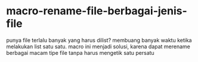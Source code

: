 # macro-rename-file-berbagai-jenis-file
punya file terlalu banyak yang harus dilist? membuang banyak waktu ketika melakukan list satu satu.
macro ini menjadi solusi, karena dapat merename berbagai macam tipe file tanpa harus mengetik satu persatu
